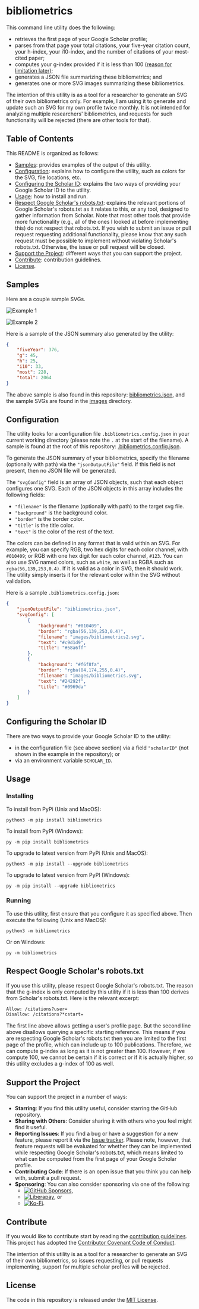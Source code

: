 # bibliometrics

This command line utility does the following:
* retrieves the first page of your Google Scholar profile;
* parses from that page your total citations, your five-year citation count, your h-index, your i10-index, and the number of citations of your most-cited paper;
* computes your g-index provided if it is less than 100 ([reason for limitation later](#respect-google-scholars-robotstxt));
* generates a JSON file summarizing these bibliometrics; and
* generates one or more SVG images summarizing these bibliometrics.

The intention of this utility is as a tool for a researcher to generate an SVG of their own 
bibliometrics only. For example, I am using it to generate and update such an SVG for my own
profile twice monthly. It is not intended for analyzing multiple researchers' bibliometrics,
and requests for such functionality will be rejected (there are other tools for that).

## Table of Contents

This README is organized as follows:
* [Samples](#samples): provides examples of the output of this utility.
* [Configuration](#configuration): explains how to configure the utility, such as colors for the SVG,
  file locations, etc.
* [Configuring the Scholar ID](#configuring-the-scholar-id): explains the two ways of providing your
  Google Scholar ID to the utility.
* [Usage](#usage): how to install and run.
* [Respect Google Scholar's robots.txt](#respect-google-scholars-robotstxt): explains the relevant 
  portions of Google Scholar's robots.txt as it relates to this, or any tool, designed to gather information 
  from Scholar. Note that most other tools that provide more functionality (e.g., all of the ones I looked at before
  implementing this) do not respect that robots.txt. If you wish to submit an issue or pull request requesting 
  additional functionality, please know that any such request must be possible to implement without violating 
  Scholar's robots.txt. Otherwise, the issue or pull request will be closed.
* [Support the Project](#support-the-project): different ways that you can support the project.
* [Contribute](#contribute): contribution guidelines.
* [License](#license).

## Samples

Here are a couple sample SVGs.

![Example 1](https://raw.githubusercontent.com/cicirello/bibliometrics/main/images/bibliometrics.svg)

![Example 2](https://raw.githubusercontent.com/cicirello/bibliometrics/main/images/bibliometrics2.svg)

Here is a sample of the JSON summary also generated by the utility:

```JSON
{
    "fiveYear": 376,
    "g": 45,
    "h": 25,
    "i10": 33,
    "most": 228,
    "total": 2064
}
```

The above sample is also found in this 
repository: [bibliometrics.json](https://github.com/cicirello/bibliometrics/blob/main/bibliometrics.json), 
and the sample SVGs are found in the [images](https://github.com/cicirello/bibliometrics/blob/main/images) directory.

## Configuration

The utility looks for a configuration file `.bibliometrics.config.json` in your current 
working directory (please note the `.` at the start of the filename). A sample is found
at the root of this repository: [.bibliometrics.config.json](https://github.com/cicirello/bibliometrics/blob/main/.bibliometrics.config.json).

To generate the JSON summary of your bibliometrics, specify the filename (optionally with path)
via the `"jsonOutputFile"` field. If this field is not present, then no JSON file will be generated.

The `"svgConfig"` field is an array of JSON objects, such that each object configures one SVG. Each
of the JSON objects in this array includes the following fields:
* `"filename"` is the filename (optionally with path) to the target svg file.
* `"background"` is the background color.
* `"border"` is the border color.
* `"title"` is the title color.
* `"text"` is the color of the rest of the text.

The colors can be defined in any format that is valid within an SVG. For example, you can specify
RGB, two hex digits for each color channel, with `#010409`; or RGB with one hex digit for each color 
channel, `#123`. You can also use SVG named colors, such as `white`, as well as RGBA such as
`rgba(56,139,253,0.4)`. If it is valid as a color in SVG, then it should work. The utility simply inserts
it for the relevant color within the SVG without validation.

Here is a sample `.bibliometrics.config.json`:

```JSON
{
    "jsonOutputFile": "bibliometrics.json",
    "svgConfig": [
        {
            "background": "#010409",
            "border": "rgba(56,139,253,0.4)",
            "filename": "images/bibliometrics2.svg",
            "text": "#c9d1d9",
            "title": "#58a6ff"
        },
        {
            "background": "#f6f8fa",
            "border": "rgba(84,174,255,0.4)",
            "filename": "images/bibliometrics.svg",
            "text": "#24292f",
            "title": "#0969da"
        }
    ]
}
```

## Configuring the Scholar ID

There are two ways to provide your Google Scholar ID to the utility:
* in the configuration file (see above section) via a field `"scholarID"` (not shown in the example in the
  repository); or
* via an environment variable `SCHOLAR_ID`.

## Usage

### Installing

To install from PyPi (Unix and MacOS):

```Shell
python3 -m pip install bibliometrics
```

To install from PyPI (Windows):

```Shell
py -m pip install bibliometrics
```

To upgrade to latest version from PyPi (Unix and MacOS):

```Shell
python3 -m pip install --upgrade bibliometrics
```

To upgrade to latest version from PyPI (Windows):

```Shell
py -m pip install --upgrade bibliometrics
```

### Running

To use this utility, first ensure that you configure it as specified above. Then execute the following (Unix and MacOS):

```Shell
python3 -m bibliometrics
```

Or on Windows:

```Shell
py -m bibliometrics
```

## Respect Google Scholar's robots.txt

If you use this utility, please respect Google Scholar's robots.txt. The reason that the
g-index is only computed by this utility if it is less than 100 derives from Scholar's
robots.txt. Here is the relevant excerpt:

```robots.txt
Allow: /citations?user=
Disallow: /citations?*cstart=
```

The first line above allows getting a user's profile page. But the second line
above disallows querying a specific starting reference. This means if you are respecting
Google Scholar's robots.txt then you are limited to the first page of the profile, which
can include up to 100 publications. Therefore, we can compute g-index as long as it is not
greater than 100. However, if we compute 100, we cannot be certain if it is correct or if
it is actually higher, so this utility excludes a g-index of 100 as well.

## Support the Project

You can support the project in a number of ways:
* __Starring__: If you find this utility 
  useful, consider starring the GitHub repository.
* __Sharing with Others__: Consider sharing it with others who
  you feel might find it useful.
* __Reporting Issues__: If you find a bug or have a suggestion for
  a new feature, please report it via 
  the [Issue tracker](https://github.com/cicirello/bibliometrics/issues). Please
  note, however, that feature requests will be evaluated for whether they
  can be implemented while respecting Google Scholar's robots.txt, which means
  limited to what can be computed from the first page of your Google Scholar 
  profile. 
* __Contributing Code__: If there is an open issue that you think
  you can help with, submit a pull request.
* __Sponsoring__: You can also consider sponsoring via one of the following: 
  * [![GitHub Sponsors](https://actions.cicirello.org/images/github-sponsors.svg)](https://github.com/sponsors/cicirello), 
  * [![Liberapay](https://actions.cicirello.org/images/Liberapay.svg)](https://liberapay.com/cicirello), or
  * [![Ko-Fi](https://actions.cicirello.org/images/ko-fi.svg)](https://ko-fi.com/cicirello).
  
## Contribute

If you would like to contribute start by reading 
the [contribution guidelines](https://github.com/cicirello/.github/blob/main/CONTRIBUTING.md).
This project has adopted 
the [Contributor Covenant Code of Conduct](https://github.com/cicirello/.github/blob/main/CODE_OF_CONDUCT.md).

The intention of this utility is as a tool for a researcher to generate an SVG of their own 
bibliometrics, so issues requesting, or pull requests implementing, support for multiple scholar 
profiles will be rejected.

## License

The code in this repository is released under
the [MIT License](https://github.com/cicirello/bibliometrics/blob/main/LICENSE).
